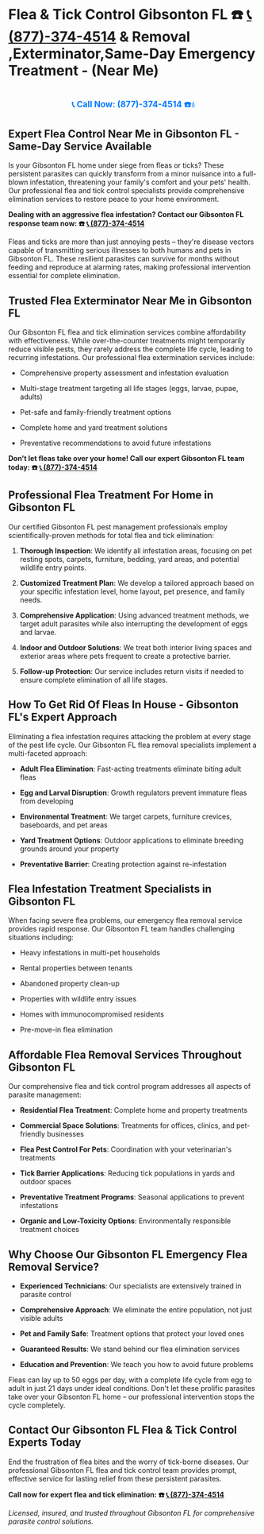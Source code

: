 # Flea & Tick Control Gibsonton FL ☎️ [📞 (877)-374-4514](https://pest-control-4514.netlify.app) & Removal ,Exterminator,Same-Day Emergency Treatment - (Near Me) 
# 

<p align="center" style="font-size: 1.2em; font-weight: bold; margin: 20px 0;">
  <a href="https://pest-control-4514.netlify.app" target="_blank" style="color: #007BFF; text-decoration: none;">📞 Call Now: (877)-374-4514 ☎️💧</a>
</p>

## Expert Flea Control Near Me in Gibsonton FL - Same-Day Service Available

Is your Gibsonton FL home under siege from fleas or ticks? These persistent parasites can quickly transform from a minor nuisance into a full-blown infestation, threatening your family's comfort and your pets' health. Our professional flea and tick control specialists provide comprehensive elimination services to restore peace to your home environment.

**Dealing with an aggressive flea infestation? Contact our Gibsonton FL response team now: ☎️ [📞 (877)-374-4514](https://pest-control-4514.netlify.app)**

Fleas and ticks are more than just annoying pests – they're disease vectors capable of transmitting serious illnesses to both humans and pets in Gibsonton FL. These resilient parasites can survive for months without feeding and reproduce at alarming rates, making professional intervention essential for complete elimination.

## Trusted Flea Exterminator Near Me in Gibsonton FL

Our Gibsonton FL flea and tick elimination services combine affordability with effectiveness. While over-the-counter treatments might temporarily reduce visible pests, they rarely address the complete life cycle, leading to recurring infestations. Our professional flea extermination services include:

- Comprehensive property assessment and infestation evaluation  

- Multi-stage treatment targeting all life stages (eggs, larvae, pupae, adults)  

- Pet-safe and family-friendly treatment options  

- Complete home and yard treatment solutions  

- Preventative recommendations to avoid future infestations  

**Don't let fleas take over your home! Call our expert Gibsonton FL team today: ☎️ [📞 (877)-374-4514](https://pest-control-4514.netlify.app)**

## Professional Flea Treatment For Home in Gibsonton FL

Our certified Gibsonton FL pest management professionals employ scientifically-proven methods for total flea and tick elimination:

1. **Thorough Inspection**: We identify all infestation areas, focusing on pet resting spots, carpets, furniture, bedding, yard areas, and potential wildlife entry points.  

2. **Customized Treatment Plan**: We develop a tailored approach based on your specific infestation level, home layout, pet presence, and family needs.  

3. **Comprehensive Application**: Using advanced treatment methods, we target adult parasites while also interrupting the development of eggs and larvae.  

4. **Indoor and Outdoor Solutions**: We treat both interior living spaces and exterior areas where pets frequent to create a protective barrier.  

5. **Follow-up Protection**: Our service includes return visits if needed to ensure complete elimination of all life stages.  

## How To Get Rid Of Fleas In House - Gibsonton FL's Expert Approach

Eliminating a flea infestation requires attacking the problem at every stage of the pest life cycle. Our Gibsonton FL flea removal specialists implement a multi-faceted approach:

- **Adult Flea Elimination**: Fast-acting treatments eliminate biting adult fleas  

- **Egg and Larval Disruption**: Growth regulators prevent immature fleas from developing  

- **Environmental Treatment**: We target carpets, furniture crevices, baseboards, and pet areas  

- **Yard Treatment Options**: Outdoor applications to eliminate breeding grounds around your property  

- **Preventative Barrier**: Creating protection against re-infestation  

## Flea Infestation Treatment Specialists in Gibsonton FL

When facing severe flea problems, our emergency flea removal service provides rapid response. Our Gibsonton FL team handles challenging situations including:

- Heavy infestations in multi-pet households  

- Rental properties between tenants  

- Abandoned property clean-up  

- Properties with wildlife entry issues  

- Homes with immunocompromised residents  

- Pre-move-in flea elimination  

## Affordable Flea Removal Services Throughout Gibsonton FL

Our comprehensive flea and tick control program addresses all aspects of parasite management:

- **Residential Flea Treatment**: Complete home and property treatments  

- **Commercial Space Solutions**: Treatments for offices, clinics, and pet-friendly businesses  

- **Flea Pest Control For Pets**: Coordination with your veterinarian's treatments  

- **Tick Barrier Applications**: Reducing tick populations in yards and outdoor spaces  

- **Preventative Treatment Programs**: Seasonal applications to prevent infestations  

- **Organic and Low-Toxicity Options**: Environmentally responsible treatment choices  

## Why Choose Our Gibsonton FL Emergency Flea Removal Service?

- **Experienced Technicians**: Our specialists are extensively trained in parasite control  

- **Comprehensive Approach**: We eliminate the entire population, not just visible adults  

- **Pet and Family Safe**: Treatment options that protect your loved ones  

- **Guaranteed Results**: We stand behind our flea elimination services  

- **Education and Prevention**: We teach you how to avoid future problems  

Fleas can lay up to 50 eggs per day, with a complete life cycle from egg to adult in just 21 days under ideal conditions. Don't let these prolific parasites take over your Gibsonton FL home – our professional intervention stops the cycle completely.

## Contact Our Gibsonton FL Flea & Tick Control Experts Today

End the frustration of flea bites and the worry of tick-borne diseases. Our professional Gibsonton FL flea and tick control team provides prompt, effective service for lasting relief from these persistent parasites.

**Call now for expert flea and tick elimination: ☎️ [📞 (877)-374-4514](https://pest-control-4514.netlify.app)**

*Licensed, insured, and trusted throughout Gibsonton FL for comprehensive parasite control solutions.*
